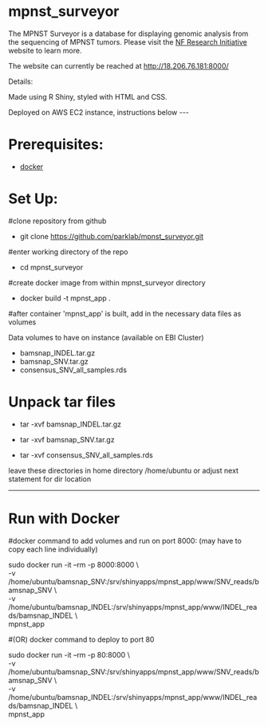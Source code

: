 # mpnst_surveyor

The MPNST Surveyor is a database for displaying genomic analysis from the sequencing of MPNST tumors. Please visit the <a href="https://www.nfresearch-childrens.org/">NF Research Initiative</a> website to learn more. 

 The website can currently be reached at <a href="http://18.206.76.181:8000/">http://18.206.76.181:8000/</a> 
 
 Details:
 
 Made using R Shiny, styled with HTML and CSS.
 
 Deployed on AWS EC2 instance, instructions below ---
 
 
 # Prerequisites: 
 
- [docker](https://docs.docker.com/engine/installation/)

 # Set Up: 
 
 #clone repository from github 
 
 - git clone https://github.com/parklab/mpnst_surveyor.git
 
 #enter working directory of the repo 
 
 - cd mpnst_surveyor 
 
 #create docker image from within mpnst_surveyor directory 
 
 - docker build -t mpnst_app . 
 
 #after container 'mpnst_app' is built, add in the necessary data files as volumes 
 
 Data volumes to have on instance (available on EBI Cluster) 
 
 - bamsnap_INDEL.tar.gz
 - bamsnap_SNV.tar.gz
 - consensus_SNV_all_samples.rds 
 
# Unpack tar files 

 - tar -xvf bamsnap_INDEL.tar.gz
 
 - tar -xvf bamsnap_SNV.tar.gz
 
 - tar -xvf consensus_SNV_all_samples.rds
 
 leave these directories in home directory /home/ubuntu or adjust next statement for dir location 
 
 ------------------------------------
 
 # Run with Docker
 
 #docker command to add volumes and run on port 8000: 
 (may have to copy each line individually) 
 
sudo docker run -it –rm -p 8000:8000 \\ <br> 
-v /home/ubuntu/bamsnap_SNV:/srv/shinyapps/mpnst_app/www/SNV_reads/bamsnap_SNV \\ <br> 
-v /home/ubuntu/bamsnap_INDEL:/srv/shinyapps/mpnst_app/www/INDEL_reads/bamsnap_INDEL \\ <br> 
mpnst_app

#(OR) docker command to deploy to port 80

sudo docker run -it –rm -p 80:8000 \\ <br> 
-v /home/ubuntu/bamsnap_SNV:/srv/shinyapps/mpnst_app/www/SNV_reads/bamsnap_SNV \\ <br> 
-v /home/ubuntu/bamsnap_INDEL:/srv/shinyapps/mpnst_app/www/INDEL_reads/bamsnap_INDEL \\ <br> 
mpnst_app





 
 
 

 
 
 



 
 
 

 
 
 
